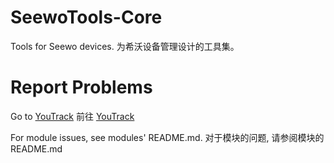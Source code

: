 # SeewoTools-Core
Tools for Seewo devices.
为希沃设备管理设计的工具集。

# Report Problems
Go to [YouTrack](https://hypothesis.youtrack.cloud/projects/08c4d45b-48b0-4b25-87af-de88186d2177)
前往 [YouTrack](https://hypothesis.youtrack.cloud/projects/08c4d45b-48b0-4b25-87af-de88186d2177)

For module issues, see modules' README.md.
对于模块的问题, 请参阅模块的 README.md